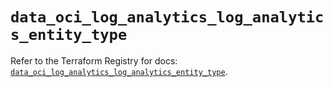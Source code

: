 # `data_oci_log_analytics_log_analytics_entity_type`

Refer to the Terraform Registry for docs: [`data_oci_log_analytics_log_analytics_entity_type`](https://registry.terraform.io/providers/oracle/oci/7.19.0/docs/data-sources/log_analytics_log_analytics_entity_type).
